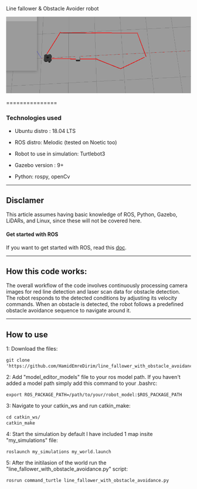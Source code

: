 Line fallower & Obstacle Avoider robot

![](robot.gif)



===============

### Technologies used

- Ubuntu distro : 18.04 LTS 

- ROS distro: Melodic (tested on Noetic too)

- Robot to use in simulation: Turtlebot3

- Gazebo version : 9+

- Python: rospy, openCv


---

## Disclamer

This article assumes having basic knowledge of ROS, Python, Gazebo, LiDARs, and Linux, since these will not be covered here.


#### Get started with ROS

If you want to get started with ROS, read this [doc](https://docs.google.com/document/d/1VXA88LlZBkRv_2Z2--jHAbQZDKCOZ0l3LTyKR5cDM5o/edit?usp=sharing).

---

## How this code works:

The overall workflow of the code involves continuously processing camera images for red line detection and laser scan data for obstacle detection. The robot responds to the detected conditions by adjusting its velocity commands. When an obstacle is detected, the robot follows a predefined obstacle avoidance sequence to navigate around it.

---

## How to use

1: Download the files:
```
git clone 'https://github.com/HamidEmreDirim/line_fallower_with_obstacle_avoidance'
```

2: Add "model_editor_models" file to your ros model path. If you haven't added a model path simply add this command to your .bashrc:
```
export ROS_PACKAGE_PATH=/path/to/your/robot_model:$ROS_PACKAGE_PATH
```
3: Navigate to your catkin_ws and run catkin_make:

```
cd catkin_ws/
catkin_make
```

4: Start the simulation by default I have included 1 map insite "my_simulations" file:
```
roslaunch my_simulations my_world.launch
```

5: After the initilasion of the world run the "line_fallower_with_obstacle_avoidance.py" script:

```
rosrun command_turtle line_fallower_with_obstacle_avoidance.py
```

